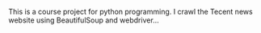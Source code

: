 This is a course project for python programming. I crawl the Tecent news website using BeautifulSoup and webdriver...
